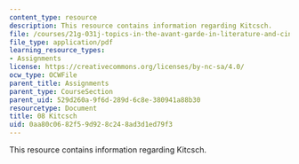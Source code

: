 ```yaml
---
content_type: resource
description: This resource contains information regarding Kitcsch.
file: /courses/21g-031j-topics-in-the-avant-garde-in-literature-and-cinema-spring-2003/0aa80c0682f59d928c248ad3d1ed79f3_MIT21G_031JS03_8kitcsch.pdf
file_type: application/pdf
learning_resource_types:
- Assignments
license: https://creativecommons.org/licenses/by-nc-sa/4.0/
ocw_type: OCWFile
parent_title: Assignments
parent_type: CourseSection
parent_uid: 529d260a-9f6d-289d-6c8e-380941a88b30
resourcetype: Document
title: 08 Kitcsch
uid: 0aa80c06-82f5-9d92-8c24-8ad3d1ed79f3
---
```

This resource contains information regarding Kitcsch.